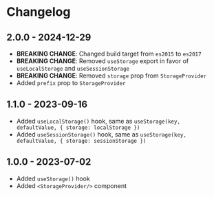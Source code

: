 # Changelog

## 2.0.0 - 2024-12-29

- **BREAKING CHANGE**: Changed build target from `es2015` to `es2017`
- **BREAKING CHANGE**: Removed `useStorage` export in favor of `useLocalStorage` and `useSessionStorage`
- **BREAKING CHANGE**: Removed `storage` prop from `StorageProvider`
- Added `prefix` prop to `StorageProvider`

## 1.1.0 - 2023-09-16

- Added `useLocalStorage()` hook, same as `useStorage(key, defaultValue, { storage: localStorage })`
- Added `useSessionStorage()` hook, same as `useStorage(key, defaultValue, { storage: sessionStorage })`

## 1.0.0 - 2023-07-02

- Added `useStorage()` hook
- Added `<StorageProvider/>` component
